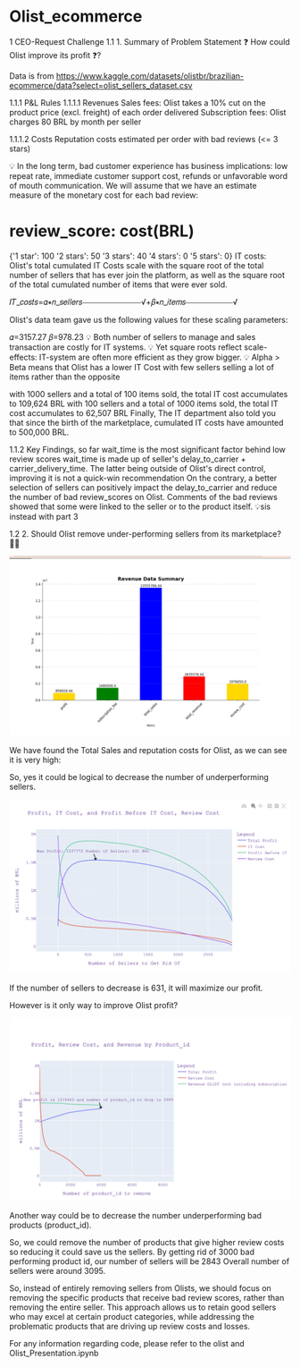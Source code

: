# Olist_ecommerce

1  CEO-Request Challenge
1.1  1. Summary of Problem Statement
❓ How could Olist improve its profit ❓?

Data is from https://www.kaggle.com/datasets/olistbr/brazilian-ecommerce/data?select=olist_sellers_dataset.csv

1.1.1  P&L Rules
1.1.1.1  Revenues
Sales fees: Olist takes a 10% cut on the product price (excl. freight) of each order delivered
Subscription fees: Olist charges 80 BRL by month per seller

1.1.1.2  Costs
Reputation costs estimated per order with bad reviews (<= 3 stars)

💡 In the long term, bad customer experience has business implications: low repeat rate, immediate customer support cost, refunds or unfavorable word of mouth communication. We will assume that we have an estimate measure of the monetary cost for each bad review:

# review_score: cost(BRL)
{'1 star': 100
'2 stars': 50
'3 stars': 40
'4 stars': 0
'5 stars': 0}
IT costs: Olist's total cumulated IT Costs scale with the square root of the total number of sellers that has ever join the platform, as well as the square root of the total cumulated number of items that were ever sold.

𝐼𝑇_𝑐𝑜𝑠𝑡𝑠=𝛼∗𝑛_𝑠𝑒𝑙𝑙𝑒𝑟𝑠⎯⎯⎯⎯⎯⎯⎯⎯⎯⎯⎯⎯⎯⎯⎯√+𝛽∗𝑛_𝑖𝑡𝑒𝑚𝑠⎯⎯⎯⎯⎯⎯⎯⎯⎯⎯⎯⎯√

Olist's data team gave us the following values for these scaling parameters:

𝛼=3157.27
𝛽=978.23
💡 Both number of sellers to manage and sales transaction are costly for IT systems.
💡 Yet square roots reflect scale-effects: IT-system are often more efficient as they grow bigger.
💡 Alpha > Beta means that Olist has a lower IT Cost with few sellers selling a lot of items rather than the opposite

with 1000 sellers and a total of 100 items sold, the total IT cost accumulates to 109,624 BRL
with 100 sellers and a total of 1000 items sold, the total IT cost accumulates to 62,507 BRL
Finally, The IT department also told you that since the birth of the marketplace, cumulated IT costs have amounted to 500,000 BRL.

1.1.2  Key Findings, so far
wait_time is the most significant factor behind low review scores
wait_time is made up of seller's delay_to_carrier + carrier_delivery_time.
The latter being outside of Olist's direct control, improving it is not a quick-win recommendation
On the contrary, a better selection of sellers can positively impact the delay_to_carrier and reduce the number of bad review_scores on Olist.
Comments of the bad reviews showed that some were linked to the seller or to the product itself.
💡sis instead with part 3

1.2  2. Should Olist remove under-performing sellers from its marketplace? 🕵🏻

![alt text](image-1.png)

We have  found the Total Sales and reputation costs for Olist, as we can see it is very high:

So, yes it could be logical to decrease  the number of underperforming sellers.

![alt text](image.png)

If the number of sellers to decrease is  631, it will maximize our profit.

However is it only way to improve Olist profit?

![alt text](image-2.png)

Another way could be to decrease the number underperforming bad products (product_id).

So, we could remove the number of products that give higher review costs so reducing it could save us the sellers.
By getting rid of 3000 bad performing product id, our number of sellers will be 2843
Overall number of sellers were around 3095.


So, instead of entirely removing sellers from Olists, we should focus on removing the specific products that receive bad review scores, rather than removing the entire seller. This approach allows us to retain good sellers who may excel at certain product categories, while addressing the problematic products that are driving up review costs and losses.

For any information regarding code, please refer to the olist and Olist_Presentation.ipynb
